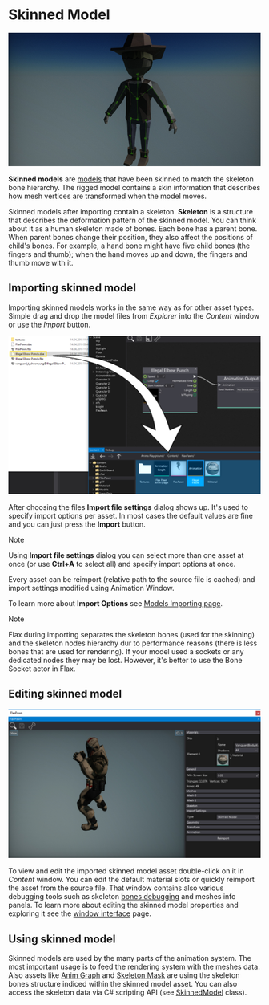 # Skinned Model

![Skinned Model](media/title.jpg)

**Skinned models** are [models](../../graphics/models/index.md) that have been skinned to match the skeleton bone hierarchy. The rigged model contains a skin information that describes how mesh vertices are transformed when the model moves.

Skinned models after importing contain a skeleton. **Skeleton** is a structure that describes the deformation pattern of the skinned model. You can think about it as a human skeleton made of bones. Each bone has a parent bone. When parent bones change their position, they also affect the positions of child's bones. For example, a hand bone might have five child bones (the fingers and thumb); when the hand moves up and down, the fingers and thumb move with it.

## Importing skinned model

Importing skinned models works in the same way as for other asset types. Simple drag and drop the model files from *Explorer* into the *Content* window or use the *Import* button.

![Importing Skinned Model](../animation/media/import-animation.jpg)

After choosing the files **Import file settings** dialog shows up. It's used to specify import options per asset. In most cases the default values are fine and you can just press the **Import** button.

> [!Note]
> Using **Import file settings** dialog you can select more than one asset at once (or use **Ctrl+A** to select all) and specify import options at once.

Every asset can be reimport (relative path to the source file is cached) and import settings modified using Animation Window.

To learn more about **Import Options** see [Models Importing page](../../graphics/models/import.md).

> [!Note]
> Flax during importing separates the skeleton bones (used for the skinning) and the skeleton nodes hierarchy dur to performance reasons (there is less bones that are used for rendering). If your model used a sockets or any dedicated nodes they may be lost. However, it's better to use the Bone Socket actor in Flax.

## Editing skinned model

![Skinned Model Window](media/skinned-model-window.jpg)

To view and edit the imported skinned model asset double-click on it in *Content* window.
You can edit the default material slots or quickly reimport the asset from the source file. That window contains also various debugging tools such as skeleton [bones debugging](../advanced/bones-debugging.md) and meshes info panels.
To learn more about editing the skinned model properties and exploring it see the [window interface](interface.md) page.

## Using skinned model

Skinned models are used by the many parts of the animation system.
The most important usage is to feed the rendering system with the meshes data.
Also assets like [Anim Graph](../anim-graph/index.md) and [Skeleton Mask](../skeleton-mask.md) are using the skeleton bones structure indiced within the skinned model asset. You can also access the skeleton data via C# scripting API (see [SkinnedModel](https://docs.flaxengine.com/api/FlaxEngine.SkinnedModel.html) class).
